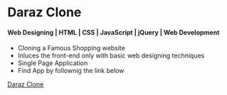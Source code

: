 # Daraz Clone
#### Web Designing | HTML | CSS | JavaScript | jQuery | Web Development

- Cloning a Famous Shopping website
- Inluces the front-end only with basic web designing techniques
- Single Page Application
- Find App by follownig the link below

[Daraz Clone](https://geetu040.github.io/daraz-clone/)